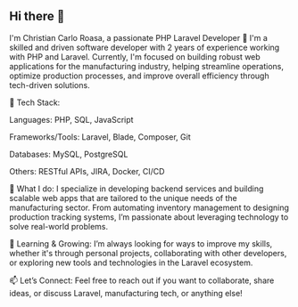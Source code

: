 ## Hi there 👋
I'm Christian Carlo Roasa, a passionate PHP Laravel Developer 🚀
I'm a skilled and driven software developer with 2 years of experience working with PHP and Laravel. Currently, I'm focused on building robust web applications for the manufacturing industry, helping streamline operations, optimize production processes, and improve overall efficiency through tech-driven solutions.

🔧 Tech Stack:

Languages: PHP, SQL, JavaScript

Frameworks/Tools: Laravel, Blade, Composer, Git

Databases: MySQL, PostgreSQL

Others: RESTful APIs, JIRA, Docker, CI/CD

💼 What I do:
I specialize in developing backend services and building scalable web apps that are tailored to the unique needs of the manufacturing sector. From automating inventory management to designing production tracking systems, I’m passionate about leveraging technology to solve real-world problems.

🌱 Learning & Growing:
I’m always looking for ways to improve my skills, whether it's through personal projects, collaborating with other developers, or exploring new tools and technologies in the Laravel ecosystem.

📫 Let’s Connect:
Feel free to reach out if you want to collaborate, share ideas, or discuss Laravel, manufacturing tech, or anything else!
<!--
**ashintaru/ashintaru** is a ✨ _special_ ✨ repository because its `README.md` (this file) appears on your GitHub profile.

👋 Hi there! I'm [Your Name], a passionate PHP Laravel Developer 🚀
I'm a skilled and driven software developer with 2 years of experience working with PHP and Laravel. Currently, I'm focused on building robust web applications for the manufacturing industry, helping streamline operations, optimize production processes, and improve overall efficiency through tech-driven solutions.

🔧 Tech Stack:

Languages: PHP, SQL, JavaScript

Frameworks/Tools: Laravel, Blade, Composer, Git

Databases: MySQL, PostgreSQL

Others: RESTful APIs, JIRA, Docker, CI/CD

💼 What I do:
I specialize in developing backend services and building scalable web apps that are tailored to the unique needs of the manufacturing sector. From automating inventory management to designing production tracking systems, I’m passionate about leveraging technology to solve real-world problems.

🌱 Learning & Growing:
I’m always looking for ways to improve my skills, whether it's through personal projects, collaborating with other developers, or exploring new tools and technologies in the Laravel ecosystem.

📫 Let’s Connect:
Feel free to reach out if you want to collaborate, share ideas, or discuss Laravel, manufacturing tech, or anything else!
Here are some ideas to get you started:

- 🔭 I’m currently working on ...
- 🌱 I’m currently learning ...
- 👯 I’m looking to collaborate on ...
- 🤔 I’m looking for help with ...
- 💬 Ask me about ...
- 📫 How to reach me: ...
- 😄 Pronouns: ...
- ⚡ Fun fact: ...
-->
